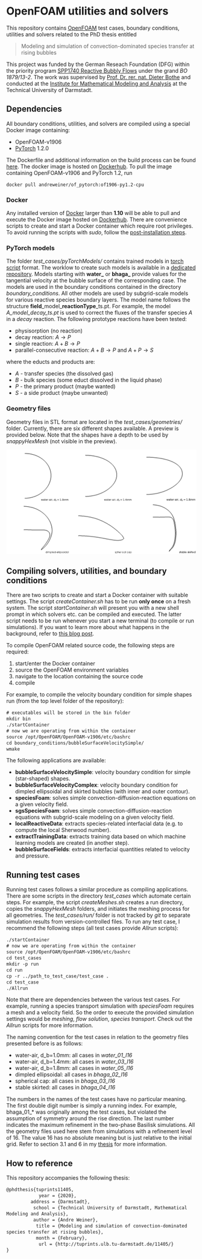 # OpenFOAM utilities and solvers

This repository contains [OpenFOAM](https://openfoam.com/) test cases, boundary conditions, utilities and solvers related to the PhD thesis entitled

> Modeling and simulation of convection-dominated species transfer at rising bubbles

This project was funded by the German Reseach Foundation (DFG) within the priority program [SPP1740 Reactive Bubbly Flows](http://www.dfg-spp1740.de/) under the grand *BO 1879/13-2*. The work was supervised by [Prof. Dr. rer. nat. Dieter Bothe](mailto:bothe@mma.tu-darmstadt.de) and conducted at the [Institute for Mathematical Modeling and Analysis](https://www.mma.tu-darmstadt.de/index/index.en.jsp) at the Technical University of Darmstadt.

## Dependencies

All boundary conditions, utilities, and solvers are compiled using a special Docker image containing:

- OpenFOAM-v1906
- [PyTorch](https://pytorch.org/) 1.2.0

The Dockerfile and additional information on the build process can be found [here](https://github.com/AndreWeiner/of_pytorch_docker). The docker image is hosted on [Dockerhub](https://cloud.docker.com/u/andreweiner/repository/docker/andreweiner/of_pytorch). To pull the image containing OpenFOAM-v1906 and PyTorch 1.2, run

```
docker pull andreweiner/of_pytorch:of1906-py1.2-cpu
```

### Docker

Any installed version of [Docker](https://docs.docker.com/install/) larger than **1.10** will be able to pull and execute the Docker image hosted on [Dockerhub](https://hub.docker.com/r/andreweiner/jupyter-environment). There are convenience scripts to create and start a Docker container which require root privileges. To avoid running the scripts with *sudo*, follow the [post-installation steps](https://docs.docker.com/install/linux/linux-postinstall/).

### PyTorch models

The folder *test_cases/pyTorchModels/* contains trained models in [torch script](https://pytorch.org/docs/stable/jit.html) format. The worklow to create such models is available in a [dedicated repository](https://github.com/AndreWeiner/phd_notebooks). Models starting with **water_** or **bhaga_** provide values for the tangential velocity at the bubble surface of the corresponding case. The models are used in the boundary conditions contained in the directory *boundary_conditions*. All other models are used by subgrid-scale models for various reactive species boundary layers. The model name follows the structure **field**\_model\_**reactionType**\_ts.pt. For example, the model *A_model_decay_ts.pt* is used to correct the fluxes of the transfer species *A* in a *decay* reaction. The following prototype reactions have been tested:

* physisorption (no reaction)
* decay reaction: $A\rightarrow P$
* single reaction: $A + B \rightarrow P$
* parallel-consecutive reaction: $A + B \rightarrow P$ and $A + P \rightarrow S$

where the educts and products are:

* *A* - transfer species (the dissolved gas)
* *B* - bulk species (some educt dissolved in the liquid phase)
* *P* - the primary product (maybe wanted)
* *S* - a side product (maybe unwanted)

### Geometry files

Geometry files in STL format are located in the *test_cases/geometries/*  folder. Currently, there are six different shapes available. A preview is provided below. Note that the shapes have a depth to be used by *snappyHexMesh* (not visible in the preview).

<img src="test_cases/geometries/all_shapes.png" alt="shapes" width="800"/>

## Compiling solvers, utilities, and boundary conditions

There are two scripts to create and start a Docker container with suitable settings. The script *createContainer.sh* has to be run **only once** on a fresh system. The script *startContainer.sh* will present you with a new shell prompt in which solvers etc. can be compiled and executed. The latter script needs to be run whenever you start a new terminal (to compile or run simulations). If you want to learn more about what happens in the background, refer to [this blog post](http://myheutagogy.com/2019/06/04/a-detailed-look-at-the-openfoam-plus-docker-workflow/).

To compile OpenFOAM related source code, the following steps are required:

1. start/enter the Docker container
2. source the OpenFOAM environment variables
3. navigate to the location containing the source code
4. compile

For example, to compile the velocity boundary condition for simple shapes run (from the top level folder of the repository):

```
# executables will be stored in the bin folder
mkdir bin
./startContainer
# now we are operating from within the container
source /opt/OpenFOAM/OpenFOAM-v1906/etc/bashrc
cd boundary_conditions/bubbleSurfaceVelocitySimple/
wmake
```
The following applications are available:

* **bubbleSurfaceVelocitySimple**: velocity boundary condition for simple (star-shaped) shapes.
* **bubbleSurfaceVelocityComplex**: velocity boundary condition for dimpled ellipsoidal and skirted bubbles (with inner and outer contour).
* **speciesFoam**: solves simple convection-diffusion-reaction equations on a given velocity field.
* **sgsSpeciesFoam**: solves simple convection-diffusion-reaction equations with subgrid-scale modeling on a given velocity field.
* **localReactiveData**: extracts species-related interfacial data (e.g. to compute the local Sherwood number).
* **extractTrainingData**: extracts training data based on which machine learning models are created (in another step).
* **bubbleSurfaceFields**: extracts interfacial quantities related to velocity and pressure.

## Running test cases

Running test cases follows a similar procedure as compiling applications. There are some scripts in the directory *test_cases* which automate certain steps. For example, the script *createMeshes.sh* creates a run directory, copies the *snappyHexMesh* folders, and initiates the meshing process for all geometries. The *test_cases/run/* folder is not tracked by *git* to separate simulation results from version-controlled files. To run any test case, I recommend the following steps (all test cases provide *Allrun* scripts):

```
./startContainer
# now we are operating from within the container
source /opt/OpenFOAM/OpenFOAM-v1906/etc/bashrc
cd test_cases
mkdir -p run
cd run
cp -r ../path_to_test_case/test_case .
cd test_case
./Allrun
```

Note that there are dependencies between the various test cases. For example, running a species transport simulation with *speciesFoam* requires a mesh and a velocity field. So the order to execute the provided simulation settings would be *meshing*, *flow solution*, *species transport*. Check out the *Allrun* scripts for more information.

The naming convention for the test cases in relation to the geometry files presented before is as follows:

* water-air, d_b=1.0mm: all cases in *water_01_l16*
* water-air, d_b=1.4mm: all cases in *water_03_l16*
* water-air, d_b=1.8mm: all cases in *water_05_l16*
* dimpled ellipsoidal: all cases in *bhaga_02_l16*
* spherical cap: all cases in *bhaga_03_l16*
* stable skirted: all cases in *bhaga_04_l16*

The numbers in the names of the test cases have no particular meaning. The first double digit number is simply a running index. For example, bhaga_01_* was originally among the test cases, but violated the assumption of symmetry around the rise direction. The last number indicates the maximum refinement in the two-phase Basilisk simulations. All the geometry files used here stem from simulations with a refinement level of 16. The value 16 has no absolute meaning but is just relative to the initial grid. Refer to section 3.1 and 6 in my [thesis](https://tuprints.ulb.tu-darmstadt.de/cgi/users/home?screen=EPrint%3A%3AView&eprintid=11405) for more information.

## How to reference

This repository accompanies the following thesis:
```
@phdthesis{tuprints11405,
            year = {2020},
         address = {Darmstadt},
          school = {Technical University of Darmstadt, Mathematical Modeling and Analysis},
          author = {Andre Weiner},
           title = {Modeling and simulation of convection-dominated species transfer at rising bubbles},
           month = {February},
            url = {http://tuprints.ulb.tu-darmstadt.de/11405/}
}
```
